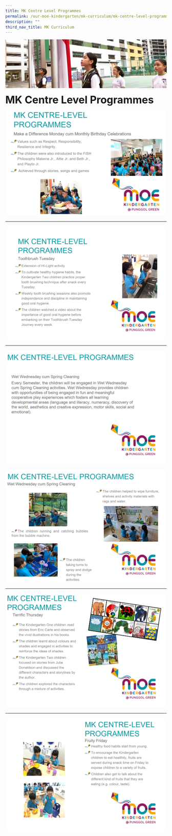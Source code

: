 ```yaml
---
title: MK Centre Level Programmes
permalink: /our-moe-kindergarten/mk-curriculum/mk-centre-level-programmes
description: ""
third_nav_title: MK Curriculum
---
```

![](/images/sub-banner.jpg)

**<font size=6>MK Centre Level Programmes</font>**

![](/images/Our%20MOE%20Kindergarten/MK%20Centre%20LVL%20Prog%201.png)

------

![](/images/Our%20MOE%20Kindergarten/MK%20Centre%20LVL%20Prog%202.png)

------

![](/images/Our%20MOE%20Kindergarten/MK%20Centre%20LVL%20Prog%203.png)

![](/images/Our%20MOE%20Kindergarten/MK%20Centre%20LVL%20Prog%204.png)

-----

![](/images/Our%20MOE%20Kindergarten/MK%20Centre%20LVL%20Prog%205.png)

-----

![](/images/Our%20MOE%20Kindergarten/MK%20Centre%20LVL%20Prog%206.png)